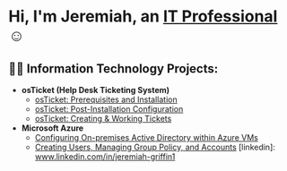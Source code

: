 <h1>Hi, I'm Jeremiah, an <a href="www.linkedin.com/in/jeremiah-griffin1">IT Professional</a>☺</h1>

<h2>👨‍💻 Information Technology Projects:</h2>

- <b>osTicket (Help Desk Ticketing System)</b>
  - [osTicket: Prerequisites and Installation](https://github.com/jeremiahgriffit/osticket-prereqs)
  - [osTicket: Post-Installation Configuration](https://github.com/jeremiahgriffit/post-install-config)
  - [osTicket: Creating & Working Tickets](https://github.com/jeremiahgriffit/ticket-lifecycle)
- <b>Microsoft Azure</b>
  - [Configuring On-premises Active Directory within Azure VMs](https://github.com/jeremiahgriffit/configure-ad)
  - [Creating Users, Managing Group Policy, and Accounts](https://github.com/jeremiahgriffit/azure-network-protocols) [linkedin]: www.linkedin.com/in/jeremiah-griffin1
